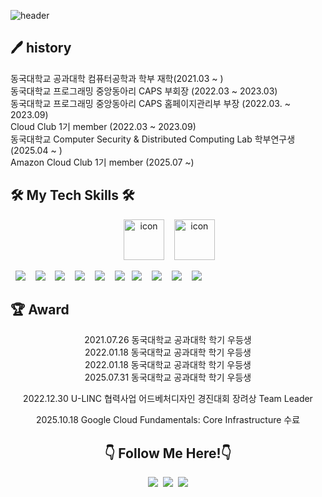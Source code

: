 ![header](https://capsule-render.vercel.app/api?type=waving&color=gradient&customColorList=10&height=200&text=Donghyeon's%20GITHUB&fontSize=50&animation=twinkling&fontAlign=68&fontAlignY=36)

## 🖊️ history
동국대학교 공과대학 컴퓨터공학과 학부 재학(2021.03 ~ )<br>
동국대학교 프로그래밍 중앙동아리 CAPS 부회장 (2022.03 ~ 2023.03)<br>
동국대학교 프로그래밍 중앙동아리 CAPS 홈페이지관리부 부장 (2022.03. ~ 2023.09)<br>
Cloud Club 1기 member (2022.03 ~ 2023.09)<br>
동국대학교 Computer Security & Distributed Computing Lab 학부연구생 (2025.04 ~ )<br>
Amazon Cloud Club 1기 member (2025.07 ~)<br>

## 🛠 My Tech Skills 🛠
<p align="center">
  <img src="https://techstack-generator.vercel.app/python-icon.svg" alt="icon" width="65" height="65" />&nbsp;
  <img src="https://techstack-generator.vercel.app/aws-icon.svg" alt="icon" width="65" style="width: 65px; height: 65px;"/>&nbsp;</p>
<p align="left">
  <img src="https://img.shields.io/badge/Python-3776AB?style=for-the-badge&logo=Python&logoColor=white"/>&nbsp;
  <img src="https://img.shields.io/badge/FastAPI-009688?style=for-the-badge&logo=FastAPI&logoColor=white"/>&nbsp;
  <img src="https://img.shields.io/badge/Django-092E20?style=for-the-badge&logo=django&logoColor=white"/>&nbsp;
  <img src="https://img.shields.io/badge/MySQL-4479A1?style=for-the-badge&logo=MySQL&logoColor=white"/>&nbsp;
  <img src="https://img.shields.io/badge/MariaDB-003545?style=for-the-badge&logo=mariaDB&logoColor=white"/>&nbsp;
  <img src="https://img.shields.io/badge/ORACLE-F80000?style=for-the-badge&logo=oracle&logoColor=white"/>
  <img src="https://img.shields.io/badge/amazonaws-232F3E?style=for-the-badge&logo=amazonaws&logoColor=white"/>&nbsp;
  <img src="https://img.shields.io/badge/amazonec2-FF9900?style=for-the-badge&logo=amazonec2&logoColor=white"/>&nbsp;
  <img src="https://img.shields.io/badge/amazonrds-527FFF?style=for-the-badge&logo=amazonrds&logoColor=white"/>&nbsp;
  <img src="https://img.shields.io/badge/GoogleCloud-4285F4?style=for-the-badge&logo=GoogleCloud&logoColor=white"/>&nbsp;
</p>

## 🏆 Award 
<div align="center">
2021.07.26 동국대학교 공과대학 학기 우등생<br>
2022.01.18 동국대학교 공과대학 학기 우등생<br>
2022.01.18 동국대학교 공과대학 학기 우등생<br>
2025.07.31 동국대학교 공과대학 학기 우등생<br>

2022.12.30 U-LINC 협력사업 어드베처디자인 경진대회 장려상 Team Leader<br>

2025.10.18 Google Cloud Fundamentals: Core Infrastructure 수료<br>

## 👇 Follow Me Here!👇
<p align="center">
  <a href="https://velog.io/@hanser0204"><img src="https://img.shields.io/badge/Tech%20Blog-11B48A?style=flat-square&logo=Vimeo&logoColor=white&link=https://velog.io/@hanser0204"/></a>&nbsp
  <a href="https://www.instagram.com/ko._.sora/"><img src="https://img.shields.io/badge/Instagram-E4405F?style=flat-square&logo=Instagram&logoColor=white&link=https://www.instagram.com/ko._.sora/"/></a>&nbsp
  <a href="mailto:kodh0204@gmail.com"><img src="https://img.shields.io/badge/Gmail-d14836?style=flat-square&logo=Gmail&logoColor=white&link=kodh0204@gmail.com"/></a>
  
<br>
